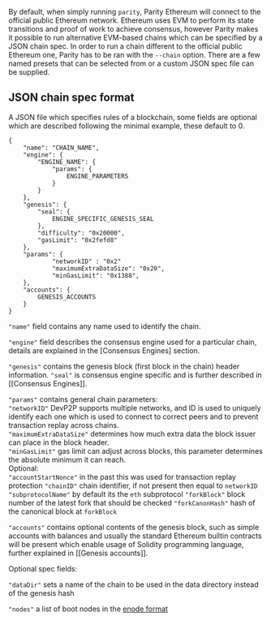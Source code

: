 By default, when simply running `parity`, Parity Ethereum will connect to the official public Ethereum network. Ethereum uses EVM to perform its state transitions and proof of work to achieve consensus, however Parity makes it possible to run alternative EVM-based chains which can be specified by a JSON chain spec.
In order to run a chain different to the official public Ethereum one, Parity has to be ran with the `--chain` option. There are a few named presets that can be selected from or a custom JSON spec file can be supplied.

## JSON chain spec format
A JSON file which specifies rules of a blockchain, some fields are optional which are described following the minimal example, these default to 0.
```
{
	"name": "CHAIN_NAME",
	"engine": {
		"ENGINE_NAME": {
			"params": {
				ENGINE_PARAMETERS
			}
		}
	},
	"genesis": {
		"seal": {
			ENGINE_SPECIFIC_GENESIS_SEAL
		},
		"difficulty": "0x20000",
		"gasLimit": "0x2fefd8"
	},
	"params": {
			"networkID" : "0x2"
			"maximumExtraDataSize": "0x20",
			"minGasLimit": "0x1388",
	},
	"accounts": {
		GENESIS_ACCOUNTS
	}
}
```

`"name"` field contains any name used to identify the chain.

`"engine"` field describes the consensus engine used for a particular chain, details are explained in the [Consensus Engines] section.

`"genesis"` contains the genesis block (first block in the chain) header information. `"seal"` is consensus engine specific and is further described in [[Consensus Engines]].

`"params"` contains general chain parameters:  
`"networkID"` DevP2P supports multiple networks, and ID is used to uniquely identify each one which is used to connect to correct peers and to prevent transaction replay across chains.  
`"maximumExtraDataSize"` determines how much extra data the block issuer can place in the block header.  
`"minGasLimit"` gas limit can adjust across blocks, this parameter determines the absolute minimum it can reach.  
Optional:  
`"accountStartNonce"` in the past this was used for transaction replay protection
`"chainID"` chain identifier, if not present then equal to `networkID`
`"subprotocolName"` by default its the `eth` subprotocol
`"forkBlock"` block number of the latest fork that should be checked
`"forkCanonHash"` hash of the canonical block at `forkBlock`

`"accounts"` contains optional contents of the genesis block, such as simple accounts with balances and usually the standard Ethereum builtin contracts will be present which enable usage of Solidity programming language, further explained in [[Genesis accounts]].

Optional spec fields:

`"dataDir"` sets a name of the chain to be used in the data directory instead of the genesis hash

`"nodes"` a list of boot nodes in the [enode format](https://github.com/ethereum/wiki/wiki/enode-url-format)



